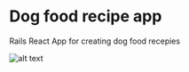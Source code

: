 
# Dog food recipe app

Rails React App for creating dog food recepies

![alt text](https://scontent-lhr3-1.xx.fbcdn.net/v/t1.15752-9/67500271_697326150708835_1162044096747929600_n.png?_nc_cat=108&_nc_oc=AQm5nKthckosf-ozA39BBQ1gL5mT8CJb7mDxQzhHC3T60ASN9prLXwTMyUFGzmz5RUbMfFXe6-dAkbWCNwp_64Hk&_nc_ht=scontent-lhr3-1.xx&oh=27d16e9a9fed52849590f67bd1492114&oe=5DB2382B)
